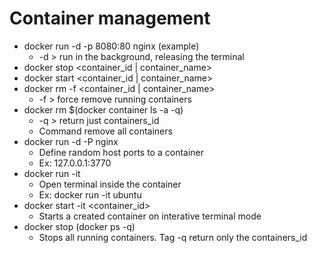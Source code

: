 # Container management
- docker run -d -p 8080:80 nginx (example)
  - -d > run in the background, releasing the terminal
- docker stop <container_id | container_name>
- docker start <container_id | container_name>
- docker rm -f <container_id | container_name>
  - -f > force remove running containers
- docker rm $(docker container ls -a -q)
  - -q > return just containers_id
  - Command remove all containers
- docker run -d -P nginx
  - Define random host ports to a container
  - Ex: 127.0.0.1:3770
- docker run -it <image>
  - Open terminal inside the container
  - Ex: docker run -it ubuntu
- docker start -it <container_id>
  - Starts a created container on interative terminal mode
- docker stop (docker ps -q)
  - Stops all running containers. Tag -q return only the containers_id